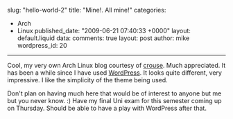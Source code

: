 slug: "hello-world-2"
title: "Mine!. All mine!"
categories:
  - Arch
  - Linux
published_date: "2009-06-21 07:40:33 +0000"
layout: default.liquid
data:
  comments: true
  layout: post
  author: mike
  wordpress_id: 20
---
Cool, my very own Arch Linux blog courtesy of [crouse](http://archlinux.me/crouse/). Much appreciated. It has been a while since I have used [WordPress](http://www.wordpress.org). It looks quite different, very impressive. I like the simplicity of the theme being used.

Don't plan on having much here that would be of interest to anyone but me but you never know. :) Have my final Uni exam for this semester coming up on Thursday. Should be able to have a play with WordPress after that.
